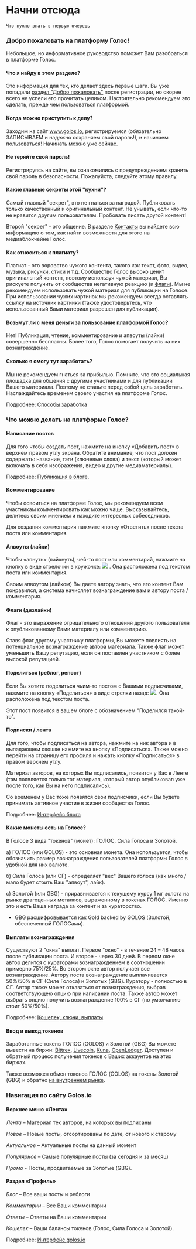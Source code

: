 # Начни отсюда
    Что нужно знать в первую очередь

<!-- toc -->

### Добро пожаловать на платформу Голос!
Небольшое, но информативное руководство поможет Вам разобраться в платформе Голос.

#### Что я найду в этом разделе?
Это информация для тех, кто делает здесь первые шаги.
Вы уже попадали [раздел "Добро пожаловать"](https://golos.io/welcome) после регистрации, но скорее всего не успели его прочитать целиком. Настоятельно рекомендуем это сделать, прежде чем пользоваться платформой.

#### Когда можно приступить к делу?
Заходим на сайт www.golos.io, регистрируемся (обязательно ЗАПИСЫВАЕМ и надежно сохраняем свой пароль!), и начинаем пользоваться! Начинать можно уже сейчас.

#### Не теряйте свой пароль!
Регистрируясь на сайте, вы ознакомились с предупреждением хранить свой пароль в безопасности.
Пожалуйста, следуйте этому правилу.

#### Какие главные секреты этой "кухни"?
Самый главный "секрет", это не гнаться за наградой. Публиковать только качественный и оригинальный контент. Не унывать, если что-то не нравится другим пользователям. Пробовать писать другой контент! 

Второй "секрет" - это общение. В разделе [Контакты](//kontakti.html) вы найдете всю информацию о том, как найти возможности для этого на медиаблокчейне Голос.

#### Как относиться к плагиату?
Плагиат - это воровство чужого контента, такого как текст, фото, видео, музыка, рисунки, стихи и т.д.
Сообщество Голос высоко ценит оригинальный контент, поэтому используя чужой материал, Вы рискуете получить от сообщества негативную реакцию (и [флаги](#флаги-дизлайки)).
Мы не рекомендуем использовать чужой материал для публикации на Голосе.
При использовании чужих картинок мы рекомендуем всегда оставлять ссылку на источник картинки (также удостоверьтесь, что использованный Вами материал разрешен для публикации).

#### Возьмут ли с меня деньги за пользование платформой Голос?
Нет! Публикация, чтение, комментирование и апвоуты (лайки) совершенно бесплатны. Более того, Голос помогает получить за них вознаграждение.

#### Сколько я смогу тут заработать?
Мы не рекомендуем гнаться за прибылью. Помните, что это социальная площадка для общения с другими участниками и для публикации Вашего материала. Поэтому не ставьте перед собой цель заработать. Наслаждайтесь временем своего участия на платформе Голос.

Подробнее: [Способы заработка](/1-introduction/zarabotok.md)

### Что можно делать на платформе Голос?
#### Написание постов
Для того чтобы создать пост, нажмите на кнопку «Добавить пост» в верхнем правом углу экрана. Обратите внимание, что пост должен содержать: название, тэги (ключевые слова) и текст (который может включать в себя изображения, видео и другие медиаматериалы). 

Подробнее: [Публикация в блоге](//1-introduction/posting.md).

#### Комментирование
Чтобы освоиться на платформе Голос, мы рекомендуем всем участникам комментировать как можно чаще. Высказывайтесь, делитесь своим мнением и находите интересных собеседников.

Для создания комментария нажмите кнопку «Ответить» после текста поста или комментария.

#### Апвоуты (лайки)
Чтобы «апнуть» (лайкнуть), чей-то пост или комментарий, нажмите на кнопку в виде стрелочки в кружочке:  ![](/assets/upvote.jpg) . Она расположена под текстом поста или комментария. 

Своим апвоутом (лайком) Вы даете автору знать, что его контент Вам понравился, а система начисляет вознаграждение вам и автору поста / комментария.

#### Флаги (дизлайки)
Флаг - это выражение отрицательного отношения другого пользователя к опубликованному Вами материалу или комментарию.

Ставя флаг другому участнику платформы, Вы можете повлиять на потенциальное вознаграждение автора материала. Также флаг может уменьшить Вашу репутацию, если он поставлен участником с более высокой репутацией.

#### Поделиться (реблог, репост)
Если Вы хотите поделиться чьим-то постом с Вашими подписчиками, нажмите на кнопку «Поделиться» в виде стрелки назад: ![](/assets/reblog.jpg).  Она расположена под текстом поста. 

Этот пост появится в вашем блоге с обозначением "Поделился такой-то".

#### Подписки / лента
Для того, чтобы подписаться на автора, нажмите на ник автора и в выпадающем окошке нажмите на кнопку «Подписаться». Также можно перейти на страницу его профиля и нажать кнопку «Подписаться» в правом верхнем углу.
 
Материал авторов, на которых Вы подписались, появится у Вас в Ленте (там появляется только тот материал, который автор опубликовал уже после того, как Вы на него подписались).

Со временем у Вас тоже появятся свои подписчики, если Вы будете принимать активное участие в жизни сообщества Голос.

Подробнее: [Интерфейс блога](/1-introduction/interfeis-lichnogo-bloga.md)

#### Какие монеты есть на Голосе?
В Голосе 3 вида "токенов" (монет): ГОЛОС, Сила Голоса и Золотой.

а) ГОЛОС (или GOLOS) - это основная монета. Она используется, чтобы обозначить размер вознаграждения пользователей платформы Голос в удобной для них валюте.

б) Сила Голоса (или СГ) - определяет "вес" Вашего голоса (как много / мало будет стоить Ваш "апвоут", лайк).

с) Золотой (или GBG) - приравнивается к текущему курсу 1 мг золота на рынке драгоценных металлов, выраженному в токенах ГОЛОС. Именно это и есть Ваша награда за контент и за кураторство. 
* GBG расшифровывается как Gold backed by GOLOS (Золотой, обеспеченный ГОЛОСами).

#### Выплаты вознаграждения
Существуют 2 "окна" выплат. Первое "окно" - в течение 24 – 48 часов после публикации поста. И второе - через 30 дней.
В первом окне автор делится с кураторами вознаграждением в соотношении примерно 75%/25%. Во втором окне автор получает все вознаграждение.
Автору поста вознаграждение выплачивается 50%/50% в СГ (Силе Голоса) и Золотых (GBG). Куратору - полностью в СГ.
Автор также может отказаться от вознаграждения, выбрав соответствующею опцию при написании поста.
Также автор может выбрать опцию получить вознаграждение 100% в СГ (по умолчанию стоит 50%/50%).

Подробнее: [Кошелек, ключи, выплаты](/1-introduction/koshelek-klyuchi-viplati.md)

#### Ввод и вывод токенов
Заработанные токены ГОЛОС (GOLOS) и Золотой (GBG) Вы можете вывести на биржи: [Bittrex](https://bittrex.com/), [Livecoin](https://www.livecoin.net), [Kuna](https://kuna.io/), [OpenLedger](https://openledger.info/). Доступен и обратный процесс получения токенов с Ваших аккаунтов на этих биржах.

Также возможен обмен токенов ГОЛОС (GOLOS) на токены Золотой (GBG) и обратно [на внутреннем рынке](https://golos.io/market).

### Навигация по сайту Golos.io

#### Верхнее меню «Лента»
_Лента_ – Материал тех авторов, на которых вы подписаны

_Новое_ – Новые посты, отсортированы по дате, от нового к старому

_Актуальное_ – Актуальные посты на данный момент

_Популярное_ – Самые популярные посты (за сегодня и за месяц)

_Промо_ - Посты, продвигаемые за Золотые (GBG).

#### Раздел «Профиль»
_Блог_ – Все ваши посты и реблоги

_Комментарии_ – Все Ваши комментарии

_Ответы_ – Ответы на Ваши комментарии

_Кошелек_ – Ваши балансы токенов (Голос, Сила Голоса и Золотой).


Подробнее: [Интерфейс golos.io](/1-introduction/interfeis-golosio.md)